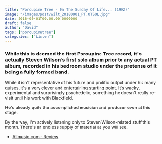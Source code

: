 ```yaml
---
title: "Porcupine Tree - On The Sunday Of Life... (1992)"
image: "/images/post/wilt_20180901_PT.OTSOL.jpg"
date: 2018-09-01T00:00:00.0000000
draft: false
author: "David"
tags: ["porcupinetree"]
categories: ["Listen"]
---
```

### While this is deemed the first Porcupine Tree record, it's actually Steven Wilson's first solo album prior to any actual PT album, recorded in his bedroom studio under the pretense of it being a fully formed band.  
  
While it isn't representative of his future and prolific output under his many guises, it's a very clever and entertaining starting point. It's wacky, experimental and surprisingly psychedelic, something he doesn't really re-visit until his work with Blackfield.  
  
He's already quite the accomplished musician and producer even at this stage.

 By the way, I'm actively listening only to Steven Wilson-related stuff this month. There's an endless supply of material as you will see.

-  [Allmusic.com - Review](https://www.allmusic.com/album/on-the-sunday-of-life-mw0000323414)